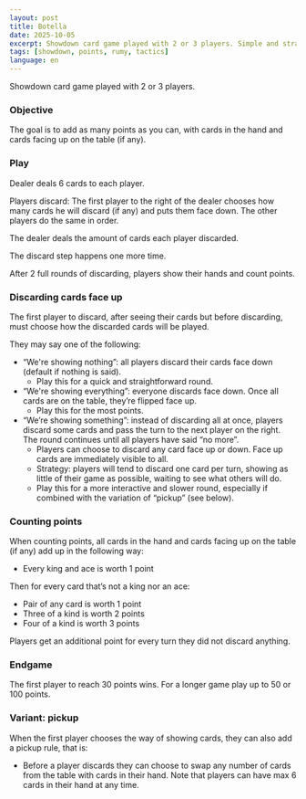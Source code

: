 ```yaml
---
layout: post
title: Botella
date: 2025-10-05
excerpt: Showdown card game played with 2 or 3 players. Simple and straight-forward, tactical rumy style.
tags: [showdown, points, rumy, tactics]
language: en
---
```


Showdown card game played with 2 or 3 players.

### Objective

The goal is to add as many points as you can, with cards in the hand and cards facing up on the table (if any).

### Play

Dealer deals 6 cards to each player.

Players discard: The first player to the right of the dealer chooses how many cards he will discard (if any) and puts them face down. The other players do the same in order.

The dealer deals the amount of cards each player discarded.

The discard step happens one more time.

After 2 full rounds of discarding, players show their hands and count points.

### Discarding cards face up

The first player to discard, after seeing their cards but before discarding, must choose how the discarded cards will be played.

They may say one of the following:

- “We're showing nothing”: all players discard their cards face down (default if nothing is said).
    - Play this for a quick and straightforward round.
- “We're showing everything”: everyone discards face down. Once all cards are on the table, they’re flipped face up.
    - Play this for the most points.
- “We’re showing something”: instead of discarding all at once, players discard some cards and pass the turn to the next player on the right. The round continues until all players have said “no more”.
    - Players can choose to discard any card face up or down. Face up cards are immediately visible to all.
    - Strategy: players will tend to discard one card per turn, showing as little of their game as possible, waiting to see what others will do.
    - Play this for a more interactive and slower round, especially if combined with the variation of “pickup” (see below).

### Counting points

When counting points, all cards in the hand and cards facing up on the table (if any) add up in the following way:

- Every king and ace is worth 1 point

Then for every card that’s not a king nor an ace:

- Pair of any card is worth 1 point
- Three of a kind is worth 2 points
- Four of a kind is worth 3 points

Players get an additional point for every turn they did not discard anything.

### Endgame

The first player to reach 30 points wins. For a longer game play up to 50 or 100 points.

### Variant: pickup

When the first player chooses the way of showing cards, they can also add a pickup rule, that is:

- Before a player discards they can choose to swap any number of cards from the table with cards in their hand. Note that players can have max 6 cards in their hand at any time.
